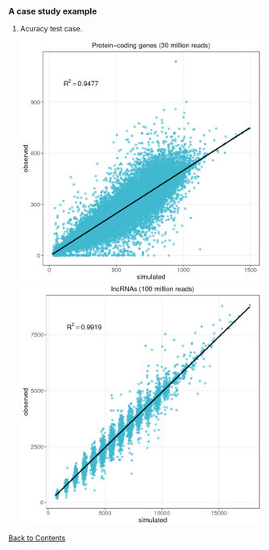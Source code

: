 ### A case study example ###

1. Acuracy test case.

	![plot](img/Rplots.png) ![graph](img/sim_lnc_n10.png)


[Back to Contents](README.md#contents-at-a-glance)
